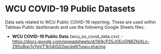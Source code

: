 # WCU COVID-19 Public Datasets
Data sets related to WCU Public COVID-19 reporting. These are used within Tableau Public dashboards and use the following Google Sheets files:
* __WCU COVID-19 Public Data__ (wcu_so_covid_data.csv) - https://docs.google.com/spreadsheets/d/1A9cP25JOEoGNBZfeXLn-Z95oBgc1vYgVT1k54IG02go/edit?usp=sharing